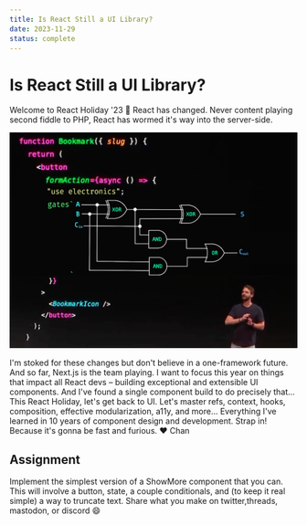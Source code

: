 ```yaml
---
title: Is React Still a UI Library?
date: 2023-11-29
status: complete
---
```


# Is React Still a UI Library?

Welcome to React Holiday '23 🥳
React has changed. Never content playing second fiddle to PHP, React has wormed it's way into the server-side.

![Sam Selikoff shows how to control electronics in a Next.js server action.](./is-react-still-a-library.png)

I'm stoked for these changes but don't believe in a one-framework future. And so far, Next.js is the team playing.
I want to focus this year on things that impact all React devs – building exceptional and extensible UI components. And I've found a single component build to do precisely that…
This React Holiday, let's get back to UI. Let's master refs, context, hooks, composition, effective modularization, a11y, and more… Everything I've learned in 10 years of component design and development.
Strap in! Because it's gonna be fast and furious.
❤️ Chan

## Assignment

Implement the simplest version of a ShowMore component that you can.
This will involve a ​button​, ​state​, a couple ​conditionals​, and (to keep it real simple) ​a way to truncate text​.
Share what you make on ​twitter​, ​threads​, ​mastodon​, or ​discord​ 😄
